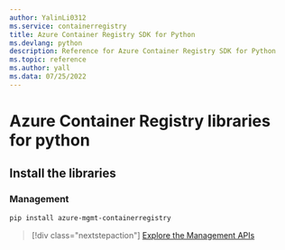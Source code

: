 ```yaml
---
author: YalinLi0312
ms.service: containerregistry
title: Azure Container Registry SDK for Python
ms.devlang: python
description: Reference for Azure Container Registry SDK for Python
ms.topic: reference
ms.author: yall
ms.data: 07/25/2022
---
```

# Azure Container Registry libraries for python

## Install the libraries


### Management

```bash
pip install azure-mgmt-containerregistry
```
> [!div class="nextstepaction"]
> [Explore the Management APIs](/python/api/overview/azure/containerregistry/management)
